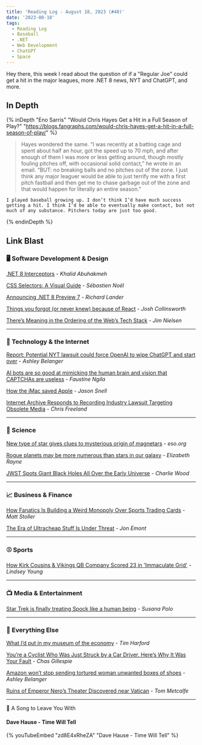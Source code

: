 ```yaml
---
title: 'Reading Log - August 18, 2023 (#40)'
date: '2023-08-18'
tags:
  - Reading Log
  - Baseball
  - .NET
  - Web Development
  - ChatGPT
  - Space
---
```


Hey there, this week I read about the question of if a "Regular Joe" could get a hit in the major leagues, more .NET 8 news, NYT and ChatGPT, and more.
<!-- excerpt -->

## In Depth

{% inDepth "Eno Sarris" "Would Chris Hayes Get a Hit in a Full Season of Play?" "https://blogs.fangraphs.com/would-chris-hayes-get-a-hit-in-a-full-season-of-play/" %}
    <blockquote><p>Hayes wondered the same. “I was recently at a batting cage and spent about half an hour, got the speed up to 70 mph, and after enough of them I was more or less getting around, though mostly fouling pitches off, with occasional solid contact,” he wrote in an email. “BUT: no breaking balls and no pitches out of the zone. I just think any major leaguer would be able to just terrify me with a first pitch fastball and then get me to chase garbage out of the zone and that would happen for literally an entire season.”</p></blockquote>

    I played baseball growing up. I don’t think I’d have much success getting a hit. I think I’d be able to eventually make contact, but not much of any substance. Pitchers today are just too good.
{% endinDepth %}

## Link Blast

### 🖥 Software Development & Design

[.NET 8 Interceptors](https://khalidabuhakmeh.com/dotnet-8-interceptors) - *Khalid Abuhakmeh*

[CSS Selectors: A Visual Guide](https://fffuel.co/css-selectors/) - *Sébastien Noël*

[Announcing .NET 8 Preview 7](https://devblogs.microsoft.com/dotnet/announcing-dotnet-8-preview-7/) - *Richard Lander*

[Things you forgot (or never knew) because of React](https://joshcollinsworth.com/blog/antiquated-react) - *Josh Collinsworth*

[There’s Meaning in the Ordering of the Web’s Tech Stack](https://blog.jim-nielsen.com/2023/meaning-in-web-tech-stack-ordering/) - *Jim Nielsen*

---

### 📡 Technology & the Internet

[Report: Potential NYT lawsuit could force OpenAI to wipe ChatGPT and start over](https://arstechnica.com/tech-policy/2023/08/report-potential-nyt-lawsuit-could-force-openai-to-wipe-chatgpt-and-start-over/) - *Ashley Belanger*

[AI bots are so good at mimicking the human brain and vision that CAPTCHAs are useless](https://qz.com/ai-bots-recaptcha-turing-test-websites-authenticity-1850734350) - *Faustine Ngila*

[How the iMac saved Apple](https://www.theverge.com/23830432/imac-twenty-five-years-ago-saved-apple) - *Jason Snell*

[Internet Archive Responds to Recording Industry Lawsuit Targeting Obsolete Media](https://blog.archive.org/2023/08/14/internet-archive-responds-to-recording-industry-lawsuit-targeting-obsolete-media/) - *Chris Freeland*

---

### 🔬 Science

[New type of star gives clues to mysterious origin of magnetars](https://www.eso.org/public/news/eso2313/) - *eso.org*

[Rogue planets may be more numerous than stars in our galaxy](https://arstechnica.com/science/2023/08/lots-of-earth-mass-rogue-planets-could-be-found-by-nasas-roman-telescope/) - *Elizabeth Rayne*

[JWST Spots Giant Black Holes All Over the Early Universe](https://www.quantamagazine.org/jwst-spots-giant-black-holes-all-over-the-early-universe-20230814/) - *Charlie Wood*

---

### 📈 Business & Finance

[How Fanatics Is Building a Weird Monopoly Over Sports Trading Cards](https://www.thebignewsletter.com/p/how-fanatics-is-building-a-weird) - *Matt Stoller*

[The Era of Ultracheap Stuff Is Under Threat](https://www.wsj.com/articles/asia-factories-consumer-goods-labor-prices-7140ab98) - *Jon Emont*

---

### ⚾️ Sports

[How Kirk Cousins & Vikings QB Company Scored 23 in 'Immaculate Grid'](https://www.vikings.com/news/2023-kirk-cousins-quarterback-company-immaculate-grid) - *Lindsey Young*

---

### 📺 Media & Entertainment

[Star Trek is finally treating Spock like a human being](https://www.polygon.com/23824684/star-trek-spock-strange-new-worlds-actors) - *Susana Polo*

---

### 🎒 Everything Else

[What I’d put in my museum of the economy](https://timharford.com/2023/08/what-id-put-in-my-museum-of-the-economy/) - *Tim Harford*

[You’re a Cyclist Who Was Just Struck by a Car Driver. Here’s Why It Was Your Fault](https://www.mcsweeneys.net/articles/youre-a-cyclist-who-was-just-struck-by-a-car-driver-heres-why-it-was-your-fault) - *Chas Gillespie*

[Amazon won’t stop sending tortured woman unwanted boxes of shoes](https://arstechnica.com/tech-policy/2023/08/scam-victim-cant-stop-endless-stream-of-unwanted-amazon-packages/) - *Ashley Belanger*

[Ruins of Emperor Nero’s Theater Discovered near Vatican](https://www.scientificamerican.com/article/ruins-of-neros-theater-discovered-near-vatican1/) - *Tom Metcalfe*

---

🎵 A Song to Leave You With

#### Dave Hause - Time Will Tell

{% youTubeEmbed "zd8E4xRheZA" "Dave Hause - Time Will Tell" %}

